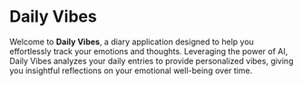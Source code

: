 # Daily Vibes

Welcome to **Daily Vibes**, a diary application designed to help you effortlessly track your emotions and thoughts. Leveraging the power of AI, Daily Vibes analyzes your daily entries to provide personalized vibes, giving you insightful reflections on your emotional well-being over time.
